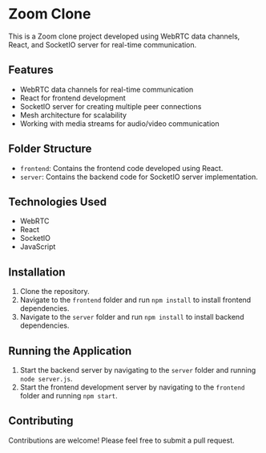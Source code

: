 # Zoom Clone

This is a Zoom clone project developed using WebRTC data channels, React, and SocketIO server for real-time communication.

## Features

- WebRTC data channels for real-time communication
- React for frontend development
- SocketIO server for creating multiple peer connections
- Mesh architecture for scalability
- Working with media streams for audio/video communication

## Folder Structure

- `frontend`: Contains the frontend code developed using React.
- `server`: Contains the backend code for SocketIO server implementation.

## Technologies Used

- WebRTC
- React
- SocketIO
- JavaScript

## Installation

1. Clone the repository.
2. Navigate to the `frontend` folder and run `npm install` to install frontend dependencies.
3. Navigate to the `server` folder and run `npm install` to install backend dependencies.

## Running the Application

1. Start the backend server by navigating to the `server` folder and running `node server.js`.
2. Start the frontend development server by navigating to the `frontend` folder and running `npm start`.

## Contributing

Contributions are welcome! Please feel free to submit a pull request.

